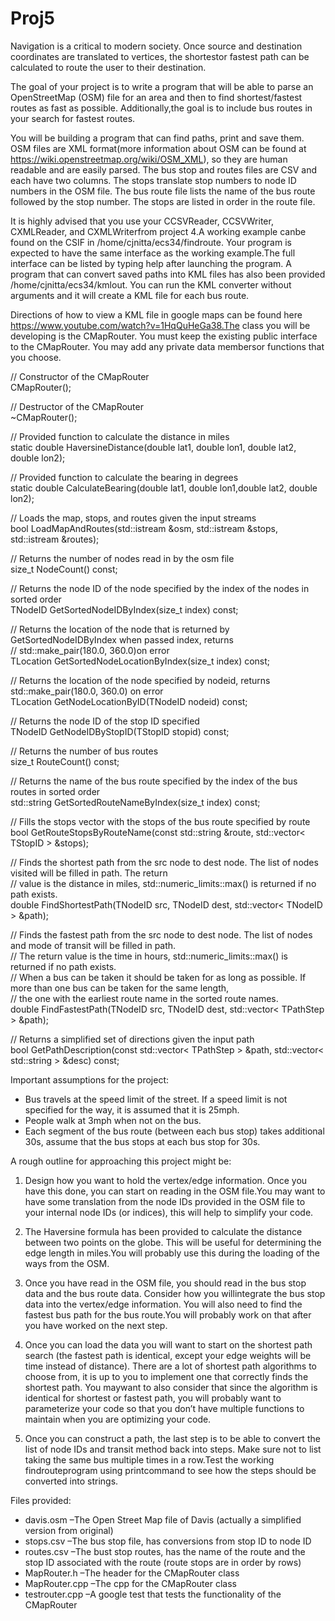 # Proj5

Navigation is a critical to modern society. Once source and destination coordinates are translated to vertices, the shortestor fastest path can be calculated to route the user to their destination.

The goal of your project is to write a program that will be able to parse an OpenStreetMap (OSM) file for an area and then to find shortest/fastest routes as fast as possible. Additionally,the goal is to include bus routes in your search for fastest routes. 

You will be building a program that can find paths, print and save them. OSM files are XML format(more information about OSM can be found at https://wiki.openstreetmap.org/wiki/OSM_XML), so they are human readable and are easily parsed. The bus stop and routes files are CSV and each have two columns. The stops translate stop numbers to node ID numbers in the OSM file. The bus route file lists the name of the bus route followed by the stop number. The stops are listed in order in the route file. 

It is highly advised that you use your CCSVReader, CCSVWriter, CXMLReader, and CXMLWriterfrom project 4.A working example canbe found on the CSIF in /home/cjnitta/ecs34/findroute.  Your program is expected to have the same interface as the working example.The full interface can be listed by typing help after launching the program. A program that can convert saved paths into KML files has also been provided /home/cjnitta/ecs34/kmlout. You can run the KML converter without arguments and it will create a KML file for each bus route. 

Directions of how to view a KML file in google maps can be found here https://www.youtube.com/watch?v=1HqQuHeGa38.The class you will be developing is the CMapRouter. You must keep the existing public interface to the CMapRouter. You may add any private data membersor functions that you choose.

// Constructor of the CMapRouter  
CMapRouter();

// Destructor of the CMapRouter  
~CMapRouter();

// Provided function to calculate the distance in miles  
static double HaversineDistance(double lat1, double lon1, double lat2, double lon2);

// Provided function to calculate the bearing in degrees  
static double CalculateBearing(double lat1, double lon1,double lat2, double lon2);

// Loads the map, stops, and routes given the input streams  
bool LoadMapAndRoutes(std::istream &osm, std::istream &stops, std::istream &routes);

// Returns the number of nodes read in by the osm file  
size_t NodeCount() const;

// Returns the node ID of the node specified by the index of the nodes in sorted order  
TNodeID GetSortedNodeIDByIndex(size_t index) const;

// Returns the location of the node that is returned by GetSortedNodeIDByIndex when passed index, returns  
// std::make_pair(180.0, 360.0)on error  
TLocation GetSortedNodeLocationByIndex(size_t index) const;

// Returns the location of the node specified by nodeid, returns std::make_pair(180.0, 360.0) on error  
TLocation GetNodeLocationByID(TNodeID nodeid) const;

// Returns the node ID of the stop ID specified  
TNodeID GetNodeIDByStopID(TStopID stopid) const;

// Returns the number of bus routes  
size_t RouteCount() const;

// Returns the name of the bus route specified by the index of the bus routes in sorted order  
std::string GetSortedRouteNameByIndex(size_t index) const;

// Fills the stops vector with the stops of the bus route specified by route  
bool GetRouteStopsByRouteName(const std::string &route, std::vector< TStopID > &stops);

// Finds the shortest path from the src node to dest node. The list of nodes visited will be filled in path. The return  
// value is the distance in miles, std::numeric_limits<double>::max() is returned if no path exists.  
double FindShortestPath(TNodeID src, TNodeID dest, std::vector< TNodeID > &path);

// Finds the fastest path from the src node to dest node. The list of nodes and mode of transit will be filled in path.   
// The return value is the time in hours, std::numeric_limits<double>::max() is returned if no path exists.  
// When a bus can be taken it should be taken for as long as possible. If more than one bus can be taken for the same length,   
// the one with the earliest route name in the sorted route names.  
double FindFastestPath(TNodeID src, TNodeID dest, std::vector< TPathStep > &path);  

// Returns a simplified set of directions given the input path  
bool GetPathDescription(const std::vector< TPathStep > &path, std::vector< std::string > &desc) const;

Important assumptions for the project:
  - Bus travels at the speed limit of the street. If a speed limit is not specified for the way, it is assumed that it is 25mph.
  - People walk at 3mph when not on the bus.
  - Each segment of the bus route (between each bus stop) takes additional 30s, assume that the bus stops at each bus stop for 30s.
  
A rough outline for approaching this project might be:  
  1. Design how you want to hold the vertex/edge information. Once you have this done, you can start on reading in the OSM file.You may       want to have some translation from the node IDs provided in the OSM file to your internal node IDs (or indices), this will help to       simplify your code.
  
  2. The Haversine formula has been provided to calculate the distance between two points on the globe. This will be useful for               determining the edge length in miles.You will probably use this during the loading of the ways from the OSM.
  
  3. Once you have read in the OSM file, you should read in the bus stop data and the bus route data. Consider how you willintegrate the     bus stop data into the vertex/edge information.  You will also need to find the fastest bus path for the bus route.You will probably     work on that after you have worked on the next step.
  
  4. Once you can load the data you will want to start on the shortest path search (the fastest path is identical, except your edge           weights will be time instead of distance). There are a lot of shortest path algorithms to choose from, it is up to you to implement     one that correctly finds the shortest path. You maywant to also consider that since the algorithm is identical for shortest or           fastest path, you will probably want to parameterize your code so that you don’t have multiple functions to maintain when you are       optimizing your code.
  
  5. Once you can construct a path, the last step is to be able to convert the list of node IDs and transit method back into steps. Make     sure not to list taking the same bus multiple times in a row.Test the working findrouteprogram using printcommand to see how the         steps should be converted into strings.
  
Files provided:
  - davis.osm –The Open Street Map file of Davis (actually a simplified version from original)
  - stops.csv –The bus stop file, has conversions from stop ID to node ID
  - routes.csv –The bust stop routes, has the name of the route and the stop ID associated with the route (route stops are in order by      rows)
  - MapRouter.h –The header for the CMapRouter class
  - MapRouter.cpp –The cpp for the CMapRouter class
  - testrouter.cpp –A google test that tests the functionality of the CMapRouter
